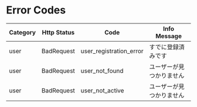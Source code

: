 # Error Codes

| Category | Http Status | Code | Info Message |
----|----|----|----
| user | BadRequest | user_registration_error | すでに登録済みです |
| user | BadRequest | user_not_found | ユーザーが見つかりません |
| user | BadRequest | user_not_active | ユーザーが見つかりません |
